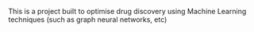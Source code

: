 This is a project built to optimise drug discovery using Machine Learning techniques (such as graph neural networks, etc)  
